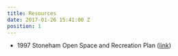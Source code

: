 ```yaml
---
title: Resources
date: 2017-01-26 15:41:00 Z
position: 1
---
```



* 1997 Stoneham Open Space and Recreation Plan ([link](https://mapc-org.sharefile.com/d-s569423cd4364d7cb))